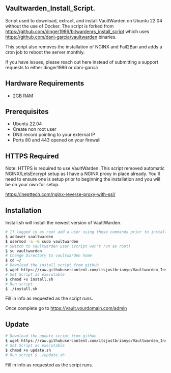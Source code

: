 Vaultwarden_Install_Script. 
-----
Script used to download, extract, and install VaultWarden on Ubuntu 22.04 without the use of Docker. The script is forked from https://github.com/dinger1986/bitwardenrs_install_script which uses https://github.com/dani-garcia/vaultwarden binaries. 

This script also removes the installation of NGINX and Fail2Ban and adds a cron job to reboot the server monthly.

If you have issues, please reach out here instead of submitting a support requests to either dinger1986 or dani-garcia

## Hardware Requirements 

- 2GB RAM

## Prerequisites 

- Ubuntu 22.04 
- Create non root user
- DNS record pointing to your external IP 
- Ports 80 and 443 opened on your firewall

## HTTPS Required
Note: HTTPS is required to use VaultWarden. This script removed automatic NGINX/LetsEncrypt setup as I have a NGINX proxy in place already. You'll need to ensure one is setup prior to beginning the installation and you will be on your own for setup. 

https://inepttech.com/nginx-reverse-proxy-with-ssl/

## Installation

Install.sh will install the newest version of VaultWarden.


```bash
# If logged in as root add a user using these commands prior to install: 
$ adduser vaultwarden
$ usermod -a -G sudo vaultwarden
# Switch to vaultwarden user (script won't run as root) 
$ su vaultwarden
# Change Directory to vaultwarden home 
$ cd ~/
# Download the install script from github 
$ wget https://raw.githubusercontent.com/itsjustbrianyo/Vaultwarden_Install_Script/master/install.sh
# Set Script as executable 
$ chmod +x install.sh
# Run script 
$ ./install.sh
```

Fill in info as requested as the script runs.

Once complete go to https://vault.yourdomain.com/admin

## Update

```bash
# Download the update script from github 
$ wget https://raw.githubusercontent.com/itsjustbrianyo/Vaultwarden_Install_Script/master/update.sh
# Set Script as executable 
$ chmod +x update.sh
# Run script $ ./update.sh
```

Fill in info as requested as the script runs.

